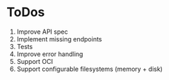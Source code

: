 # ToDos

1. Improve API spec
2. Implement missing endpoints
3. Tests
4. Improve error handling
5. Support OCI
6. Support configurable filesystems (memory + disk)
